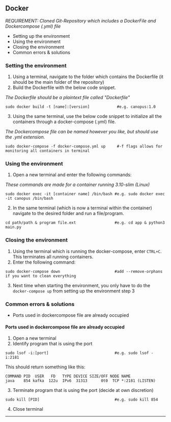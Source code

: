 ## Docker

*REQUIREMENT: Cloned Git-Repository which includes a DockerFile and Dockercompose (.yml) file*

* Setting up the environment
* Using the environment
* Closing the environment
* Common errors & solutions

### Setting the environment
1) Using a terminal, navigate to the folder which contains the Dockerfile (it should be the main folder of the repository)
2) Build the Dockerfile with the below code snippet.

*The Dockerfile should be a plaintext file called "Dockerfile"*

```
sudo docker build -t [name]:[version]            #e.g. canopus:1.0
```
3) Using the same terminal, use the below code snippet to initialize all the containers through a docker-compose (.yml) file.

*The Dockercompose file can be named however you like, but should use the .yml extension.*
```
sudo docker-compose -f docker-compose.yml up     #-f flags allows for monitoring all containers in terminal
```
### Using the environment
1) Open a new terminal and enter the following commands:

*These commands are made for a container running 3.10-slim (Linux)*
```
sudo docker exec -it [container name] /bin/bash #e.g. sudo docker exec -it canopus /bin/bash
```
2) In the same terminal (which is now a terminal within the container) navigate to the desired folder and run a file/program.
```
cd path/path & program file.ext                 #e.g. cd app & python3 main.py
```
### Closing the environment
1) Using the terminal which is running the docker-compose, enter `CTRL+C`. This terminates all running containers.
2) Enter the following command:
```
sudo docker-compose down                        #add --remove-orphans if you want to clean everything
```
3) Next time when starting the environment, you only have to do the `docker-compose up` from setting up the environment step 3

### Common errors & solutions
* Ports used in dockercompose file are already occupied

#### Ports used in dockercompose file are already occupied
1) Open a new terminal
2) Identify program that is using the port
```
sudo lsof -i:[port]                             #e.g. sudo lsof -i:2181
```
This should return something like this:
```
COMMAND PID  USER   FD   TYPE DEVICE SIZE/OFF NODE NAME
java    854 kafka  122u  IPv6  31313      0t0  TCP *:2181 (LISTEN)
```
3) Terminate program that is using the port (decide at own discretion)
```
sudo kill [PID]                                 #e.g. sudo kill 854
```
4) Close terminal
***
